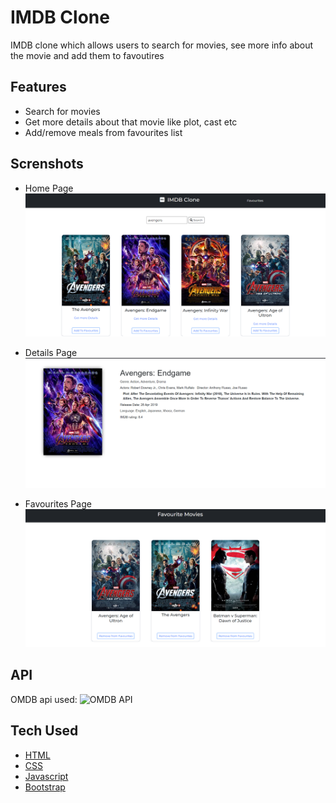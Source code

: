 # IMDB Clone

IMDB clone which allows users to search for movies, see more info about the movie and add them to favoutires

## Features

- Search for movies
- Get more details about that movie like plot, cast etc
- Add/remove meals from favourites list

## Screnshots

- Home Page
  ![Home Page](/images/home_page.png)

- Details Page
  ![Details](/images/movie_details.png)

- Favourites Page
  ![Favourites](/images/favourite_movies.png)

## API

OMDB api used: ![OMDB API](https://www.omdbapi.com)

## Tech Used

- [HTML](https://www.w3schools.com/html/)
- [CSS](https://www.w3schools.com/css/)
- [Javascript](https://www.w3schools.com/js/)
- [Bootstrap](https://getbootstrap.com/)
